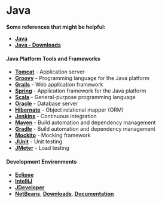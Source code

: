 # Java

**Some references that might be helpful:**

- **<a href="https://www.oracle.com/java/index.html" target="_blank" title="Java">Java</a>**
- **<a href="http://www.oracle.com/technetwork/java/javase/downloads/index.html" target="_blank" title="Java Downloads">Java - Downloads</a>**

#### Java Platform Tools and Frameworks

- **<a href="http://tomcat.apache.org/" target="_blank">Tomcat</a>** - Application server
- **<a href="http://groovy-lang.org/" target="_blank">Groovy</a>** - Programming language for the Java platform
- **<a href="https://grails.org/" target="_blank">Grails</a>** - Web application framework
- **<a href="https://spring.io/" target="_blank">Spring</a>** - Application framework for the Java platform
- **<a href="http://www.scala-lang.org/" target="_blank">Scala</a>** - General-purpose programming language
- **<a href="https://www.oracle.com/database/index.html" target="_blank">Oracle</a>** - Database server
- **<a href="http://hibernate.org/" target="_blank">Hibernate</a>** - Object relational mapper (ORM)
- **<a href="https://jenkins.io/" target="_blank">Jenkins</a>** - Continuous integration
- **<a href="https://maven.apache.org/" target="_blank">Maven</a>** - Build automation and dependency management
- **<a href="https://gradle.org/" target="_blank">Gradle</a>** - Build automation and dependency management
- **<a href="http://mockito.org/" target="_blank">Mockito</a>** - Mocking framework
- **<a href="http://junit.org/junit4/" target="_blank">JUnit</a>** - Unit testing
- **<a href="http://jmeter.apache.org/" target="_blank">JMeter</a>** - Load testing

#### Development Environments

- **<a href="https://eclipse.org/" target="_blank" title="Eclipse">Eclipse</a>**
- **<a href="https://www.jetbrains.com/idea/" target="_blank" title="IntelliJ">IntelliJ</a>**
- **<a href="http://www.oracle.com/technetwork/developer-tools/jdev/overview/index.html" target="_blank" title="JDeveloper">JDeveloper</a>**
- **<a href="https://netbeans.org/" target="_blank" title="NetBeans">NetBeans</a>**, **<a href="https://netbeans.org/downloads/" target="_blank" title="NetBeans Downloads">Downloads</a>**, **<a href="https://netbeans.org/kb/index.html" target="_blank" title="NetBeans Documentation">Documentation</a>** 
 
